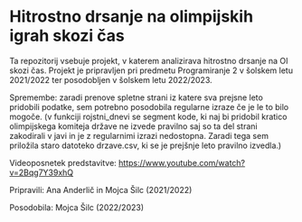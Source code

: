 # Hitrostno drsanje na olimpijskih igrah skozi čas

Ta repozitorij vsebuje projekt, v katerem analizirava hitrostno drsanje na OI skozi čas. Projekt je pripravljen pri predmetu Programiranje 2 v šolskem letu 2021/2022 ter posodobljen v šolskem letu 2022/2023.

Spremembe: 
zaradi prenove spletne strani iz katere sva prejsne leto pridobili podatke, sem potrebno posodobila regularne izraze če je le to bilo mogoče. (v funkciji rojstni_dnevi se segment kode, ki naj bi pridobil kratico olimpijskega komiteja države ne izvede pravilno saj so ta del strani zakodirali v javi in je z regularnimi izrazi nedostopna. Zaradi tega sem priložila staro datoteko drzave.csv, ki se je prejšnje leto pravilno izvedla.)


Videoposnetek predstavitve:
https://www.youtube.com/watch?v=2Bqg7Y39xhQ

Pripravili:
Ana Anderlič in Mojca Šilc (2021/2022)

Posodobila: Mojca Šilc (2022/2023)
